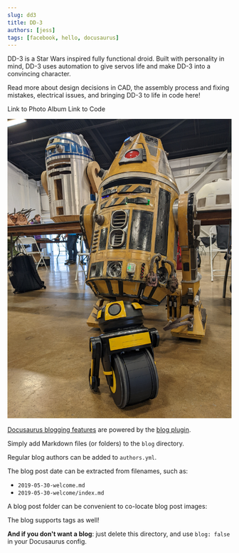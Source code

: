 ```yaml
---
slug: dd3
title: DD-3
authors: [jess]
tags: [facebook, hello, docusaurus]
---
```


DD-3 is a Star Wars inspired fully functional droid. Built with personality in mind, DD-3 uses automation to give servos life and make DD-3 into a convincing character. 

Read more about design decisions in CAD, the assembly process and fixing mistakes, electrical issues, and bringing DD-3 to life in code here!

Link to Photo Album
Link to Code

![](./banner.jpg)
<!--truncate-->

[Docusaurus blogging features](https://docusaurus.io/docs/blog) are powered by the [blog plugin](https://docusaurus.io/docs/api/plugins/@docusaurus/plugin-content-blog).

Simply add Markdown files (or folders) to the `blog` directory.

Regular blog authors can be added to `authors.yml`.

The blog post date can be extracted from filenames, such as:

- `2019-05-30-welcome.md`
- `2019-05-30-welcome/index.md`

A blog post folder can be convenient to co-locate blog post images:

The blog supports tags as well!

**And if you don't want a blog**: just delete this directory, and use `blog: false` in your Docusaurus config.
